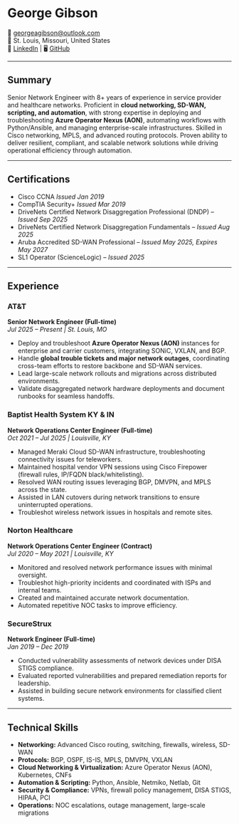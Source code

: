 # George Gibson  
📧 georgeagibson@outlook.com  
📍 St. Louis, Missouri, United States  
🔗 [LinkedIn](https://www.linkedin.com/in/georgeagibson/) | 🖥️ [GitHub](https://github.com/SubnetSage)  

---

## Summary  
Senior Network Engineer with 8+ years of experience in service provider and healthcare networks. Proficient in **cloud networking, SD-WAN, scripting, and automation**, with strong expertise in deploying and troubleshooting **Azure Operator Nexus (AON)**, automating workflows with Python/Ansible, and managing enterprise-scale infrastructures. Skilled in Cisco networking, MPLS, and advanced routing protocols. Proven ability to deliver resilient, compliant, and scalable network solutions while driving operational efficiency through automation.  

---

## Certifications  
- Cisco CCNA *Issued Jan 2019*  
- CompTIA Security+ *Issued Mar 2019*  
- DriveNets Certified Network Disaggregation Professional (DNDP) – *Issued Sep 2025*  
- DriveNets Certified Network Disaggregation Fundamentals – *Issued Aug 2025*  
- Aruba Accredited SD-WAN Professional – *Issued May 2025, Expires May 2027*  
- SL1 Operator (ScienceLogic) – *Issued 2025*  

---

## Experience  

### AT&T  
**Senior Network Engineer (Full-time)**  
*Jul 2025 – Present | St. Louis, MO*  
- Deploy and troubleshoot **Azure Operator Nexus (AON)** instances for enterprise and carrier customers, integrating SONiC, VXLAN, and BGP.  
- Handle **global trouble tickets and major network outages**, coordinating cross-team efforts to restore backbone and SD-WAN services.  
- Lead large-scale network rollouts and migrations across distributed environments.  
- Validate disaggregated network hardware deployments and document runbooks for seamless handoffs.  

### Baptist Health System KY & IN  
**Network Operations Center Engineer (Full-time)**  
*Oct 2021 – Jul 2025 | Louisville, KY*  
- Managed Meraki Cloud SD-WAN infrastructure, troubleshooting connectivity issues for teleworkers.  
- Maintained hospital vendor VPN sessions using Cisco Firepower (firewall rules, IP/FQDN black/whitelisting).  
- Resolved WAN routing issues leveraging BGP, DMVPN, and MPLS across the state.  
- Assisted in LAN cutovers during network transitions to ensure uninterrupted operations.  
- Troubleshot wireless network issues in hospitals and remote sites.  

### Norton Healthcare  
**Network Operations Center Engineer (Contract)**  
*Jul 2020 – May 2021 | Louisville, KY*  
- Monitored and resolved network performance issues with minimal oversight.  
- Troubleshot high-priority incidents and coordinated with ISPs and internal teams.  
- Created and maintained accurate network documentation.  
- Automated repetitive NOC tasks to improve efficiency.  

### SecureStrux  
**Network Engineer (Full-time)**  
*Jan 2019 – Dec 2019*  
- Conducted vulnerability assessments of network devices under DISA STIGS compliance.  
- Evaluated reported vulnerabilities and prepared remediation reports for leadership.  
- Assisted in building secure network environments for classified client systems.  

---

## Technical Skills  
- **Networking:** Advanced Cisco routing, switching, firewalls, wireless, SD-WAN  
- **Protocols:** BGP, OSPF, IS-IS, MPLS, DMVPN, VXLAN  
- **Cloud Networking & Virtualization:** Azure Operator Nexus (AON), Kubernetes, CNFs  
- **Automation & Scripting:** Python, Ansible, Netmiko, Netlab, Git  
- **Security & Compliance:** VPNs, firewall policy management, DISA STIGS, HIPAA, PCI  
- **Operations:** NOC escalations, outage management, large-scale migrations  
